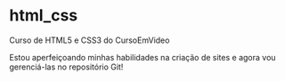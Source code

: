 # html_css
 Curso de HTML5 e CSS3 do CursoEmVideo

Estou aperfeiçoando minhas habilidades na criação de sites e agora vou gerenciá-las no repositório Git!